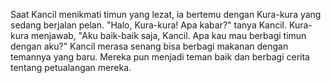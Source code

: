 Saat Kancil menikmati timun yang lezat, ia bertemu dengan Kura-kura yang sedang berjalan pelan. "Halo, Kura-kura! Apa kabar?" tanya Kancil. Kura-kura menjawab, "Aku baik-baik saja, Kancil. Apa kau mau berbagi timun dengan aku?" Kancil merasa senang bisa berbagi makanan dengan temannya yang baru. Mereka pun menjadi teman baik dan berbagi cerita tentang petualangan mereka.
